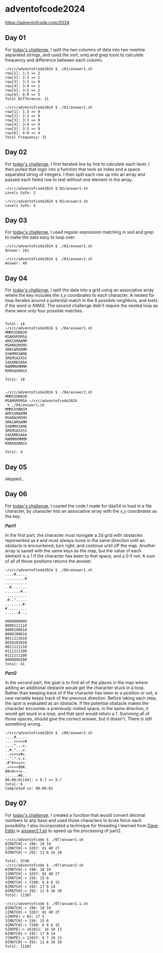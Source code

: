 # adventofcode2024

https://adventofcode.com/2024


## Day 01

For [today's challenge](01), I split the two columns of data into two newline separated strings, and used the sort, uniq and grep tools to calculate frequency and difference between each column.

```text
~/src/adventofcode2024 $ ./01/answer1.sh          
row[1]: 1:3 => 2
row[2]: 2:3 => 1
row[3]: 3:3 => 0
row[4]: 3:4 => 1
row[5]: 3:5 => 2
row[6]: 4:9 => 5
Total Difference: 11

~/src/adventofcode2024 $ ./01/answer2.sh 
row[1]: 1:3 => 0
row[2]: 2:3 => 0
row[3]: 3:3 => 9
row[4]: 3:4 => 9
row[5]: 3:5 => 9
row[6]: 4:9 => 4
Total Frequency: 31
```

## Day 02

For [today's challenge](02), I first iterated line by line to calculate each level. I then pulled that logic into a function that took an index and a space separated string of integers. I then split each row up into an array and passed each failed row to test without one element in the array.

```text
~/src/adventofcode2024 $ 02/answer1.sh
Levels Safe: 2

~/src/adventofcode2024 $ 02/answer2.sh
Levels Safe: 4
```

## Day 03

For [today's challenge](03), I used regular expression matching in sed and grep to make the data easy to loop over.

```text
~/src/adventofcode2024 $ ./03/answer1.sh             
Answer: 161

~/src/adventofcode2024 $ ./03/answer2.sh 
Answer: 48
```

## Day 04

For [today's challenge](04), I split the data into a grid using an associative array where the key includes the x,y coordinates to each character. A nested for loop iterates around a potential match in the 8 possible neighbors, and tests if the word is XMAS. The second challenge didn't require the nested loop as there were only four possible matches.


```text

Total: 18
~/src/adventofcode2024 $ ./04/answer1.sh
MMMSXXMASM
MSAMXMSMSA
AMXSXMAAMM
MSAMASMSMX
XMASAMXAMM
XXAMMXXAMA
SMSMSASXSS
SAXAMASAAA
MAMMMXMMMM
MXMXAXMASX

Total: 18


~/src/adventofcode2024 $ ./04/answer2.sh
MMMSXXMASM
MSAMXMSMSA ~/src/adventofcode2024
 % ./04/answer1.sh
MMMSXXMASM
AMXSXMAAMM
MSAMASMSMX
XMASAMXAMM
XXAMMXXAMA
SMSMSASXSS
SAXAMASAAA
MAMMMXMMMM
MXMXAXMASX

Total: 9
```

## Day 05

skipped...

## Day 06

For [today's challenge](06), I copied the code I made for day04 to load in a file character, by character into an associative array with the x,y coordinates as the key.

***Part1***

In the first part, the character must navigate a 2d grid with obstacles represented as `#` and must always move in the same direction until an obstacle is encountered; turn right, and continue until off the map. Another array is saved with the same keys as the map, but the value of each element is a 1 if the character has been to that space, and a 0 if not. A sum of all of those positions returns the answer.

```text
~/src/adventofcode2024 $ ./06/answer1.sh             
....#.....
.........#
..........
..#.......
.......#..
..........
.#..^.....
........#.
#.........
......#...

0000000000
0000111110
0000100010
0000100010
0011111010
0010101010
0011111110
0111111100
0111111100
0000000100
total: 41
```

***Part2***

In the second part, the goal is to find all of the places in the map where adding an additional obstacle would get the character stuck in a loop. Rather than keeping track of if the character has been to a position or not, a new variable keeps track of the previous direction. Before taking each step, the spot is evaluated as an obstacle. If the potential obstacle makes the character encounter a previously visited space, in the same direction, it would get stuck in a loop, and that spot would return a 1. Summing all of those spaces, should give the correct answer, but it doesn't. There is still something wrong.

```
~/src/adventofcode2024 $ ./06/answer2.sh             
....#.....
....>>>>v#
....^...v.
..#.^...v.
..>>>>v#v.
..^.^.v.v.
.#^0<<v<<.
.>>>>>00#.
#0<0<<<v..
......#0..
00:00:01[44]: v 8.7 => 9.7
total: 6
Completed in: 00:00:01
```

## Day 07

For [today's challenge](07), I created a function that would convert decimal numbers to any base and used those characters to brute force each possibility. I also incorporated a technique for threading I learned from [Dave Eddy](https://ysap.sh) in [answer2.1.sh](07/answer2.1.sh) to speed up the processing of part2.

```text
~/src/adventofcode $ ./07/answer1.sh  
0[MATCH]-> 190: 10 19
1[MATCH]-> 3267: 81 40 27
8[MATCH]-> 292: 11 6 16 20

Total: 3749
~/src/adventofcode $ ./07/answer2.sh   
0[MATCH]-> 190: 10 19
1[MATCH]-> 3267: 81 40 27
3[MATCH]-> 156: 15 6
4[MATCH]-> 7290: 6 8 6 15
6[MATCH]-> 192: 17 8 14
8[MATCH]-> 292: 11 6 16 20
Total: 11387

~/src/adventofcode $ ./07/answer2.1.sh 
0[MATCH]-> 190: 10 19
1[MATCH]-> 3267: 81 40 27
2[NOPE]-> 83: 17 5
3[MATCH]-> 156: 15 6
4[MATCH]-> 7290: 6 8 6 15
5[NOPE]-> 161011: 16 10 13
6[MATCH]-> 192: 17 8 14
7[NOPE]-> 21037: 9 7 18 13
8[MATCH]-> 292: 11 6 16 20
Total: 11387
```
